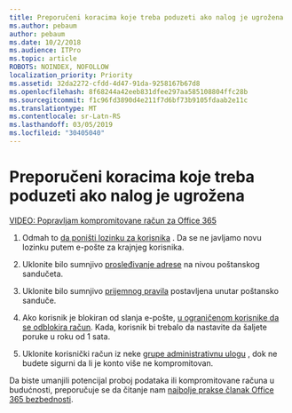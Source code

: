 ```yaml
---
title: Preporučeni koracima koje treba poduzeti ako nalog je ugrožena
ms.author: pebaum
author: pebaum
ms.date: 10/2/2018
ms.audience: ITPro
ms.topic: article
ROBOTS: NOINDEX, NOFOLLOW
localization_priority: Priority
ms.assetid: 32da2272-cfdd-4d47-91da-9258167b67d8
ms.openlocfilehash: 8f68244a42eeb831dfee297aa585108804ffc28b
ms.sourcegitcommit: f1c96fd3890d4e211f7d6bf73b9105fdaab2e11c
ms.translationtype: MT
ms.contentlocale: sr-Latn-RS
ms.lasthandoff: 03/05/2019
ms.locfileid: "30405040"
---
```

# <a name="recommended-steps-to-take-if-an-account-is-compromised"></a>Preporučeni koracima koje treba poduzeti ako nalog je ugrožena

[VIDEO: Popravljam kompromitovane račun za Office 365](https://www.microsoft.com/videoplayer/embed/RE2jvOb?pid=ocpVideo0-innerdiv-oneplayer&amp;postJsllMsg=true&amp;maskLevel=20&amp;autoplay=true)
  
1. Odmah to [da poništi lozinku za korisnika](https://support.office.com/article/7a5d073b-7fae-4aa5-8f96-9ecd041aba9c) . Da se ne javljamo novu lozinku putem e-pošte za krajnjeg korisnika. 
    
2. Uklonite bilo sumnjivo [prosleđivanje adrese](https://support.office.com/article/ab5eb117-0f22-4fa7-a662-3a6bdb0add74) na nivou poštanskog sandučeta. 
    
3. Uklonite bilo sumnjivo [prijemnog pravila](https://support.office.com/article/1433E3A0-7FB0-4999-B536-50E05CB67FED) postavljena unutar poštansko sanduče. 
    
4. Ako korisnik je blokiran od slanja e-pošte, [u ograničenom korisnike da se odblokira račun](https://protection.office.com/?hash=/restrictedusers). Kada, korisnik bi trebalo da nastavite da šaljete poruke u roku od 1 sata.
    
5. Uklonite korisnički račun iz neke [grupe administrativnu ulogu](https://support.office.com/article/eac4d046-1afd-4f1a-85fc-8219c79e1504) , dok ne budete sigurni da li je konto više ne kompromitovan. 
    
Da biste umanjili potencijal proboj podataka ili kompromitovane računa u budućnosti, preporučuje se da čitanje nam [najbolje prakse članak Office 365 bezbednosti](https://support.office.com/article/9295e396-e53d-49b9-ae9b-0b5828cdedc3).
  

